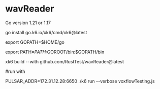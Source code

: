 # wavReader
Go version 1.21 or 1.17

go install go.k6.io/xk6/cmd/xk6@latest

export GOPATH=$HOME/go 

export PATH=$PATH:$GOROOT/bin:$GOPATH/bin

xk6 build --with github.com/RustTest/wavReader@latest

#run with 


PULSAR_ADDR=172.31.12.28:6650 ./k6 run --verbose voxflowTesting.js
